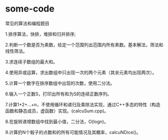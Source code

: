 # some-code
常见的算法和编程题目

1.排序算法，快排，堆排和归并排序;

2.判断一个数是否为素数，给定一个范围列出范围内所有素数。基本解法，筛法和线性筛法。

3.求连续子数组的最大和。

4.使用异或运算，求出数组中只出现一次的两个元素（其余元素均出现两次）。

5.计算一个数字在排序数组中出现的次数，使用二分法。

6.输入一个正数S，打印出所有和为S的连续正数序列。

7.计算1+2+...+n，不使用循环和递归及乘除法实现，通过C++多态的特性（构造函数和静态成员，虚函数）实现。(calcuSum.cpp)。

8.在旋转递增数组中找到最小值，二分法，O(logn)。

9.计算扔N个骰子的点数和的所有可能情况及其概率，calcuNDice()。
